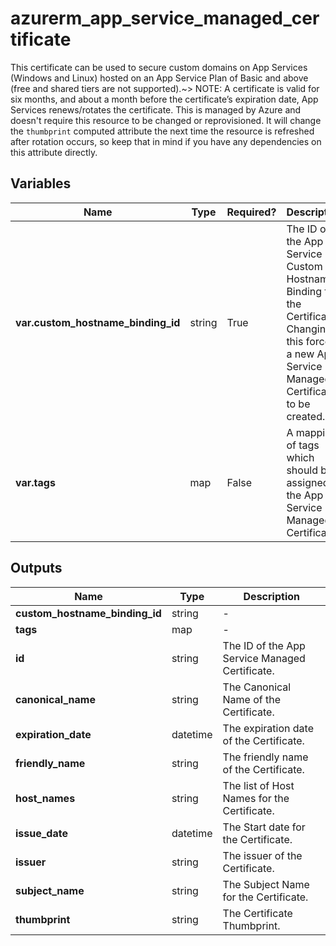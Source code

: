 # azurerm_app_service_managed_certificate

This certificate can be used to secure custom domains on App Services (Windows and Linux) hosted on an App Service Plan of Basic and above (free and shared tiers are not supported).~> NOTE: A certificate is valid for six months, and about a month before the certificate’s expiration date, App Services renews/rotates the certificate. This is managed by Azure and doesn't require this resource to be changed or reprovisioned. It will change the `thumbprint` computed attribute the next time the resource is refreshed after rotation occurs, so keep that in mind if you have any dependencies on this attribute directly.

## Variables

| Name | Type | Required? |  Description |
| ---- | ---- | --------- |  ----------- |
| **var.custom_hostname_binding_id** | string | True | The ID of the App Service Custom Hostname Binding for the Certificate. Changing this forces a new App Service Managed Certificate to be created. | 
| **var.tags** | map | False | A mapping of tags which should be assigned to the App Service Managed Certificate. | 



## Outputs

| Name | Type | Description |
| ---- | ---- | --------- | 
| **custom_hostname_binding_id** | string  | - | 
| **tags** | map  | - | 
| **id** | string  | The ID of the App Service Managed Certificate. | 
| **canonical_name** | string  | The Canonical Name of the Certificate. | 
| **expiration_date** | datetime  | The expiration date of the Certificate. | 
| **friendly_name** | string  | The friendly name of the Certificate. | 
| **host_names** | string  | The list of Host Names for the Certificate. | 
| **issue_date** | datetime  | The Start date for the Certificate. | 
| **issuer** | string  | The issuer of the Certificate. | 
| **subject_name** | string  | The Subject Name for the Certificate. | 
| **thumbprint** | string  | The Certificate Thumbprint. | 